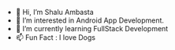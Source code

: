 - 👋 Hi, I’m Shalu Ambasta
- 👀 I’m interested in Android App Development.
- 🌱 I’m currently learning FullStack Development
- 📫 Fun Fact : I love Dogs

<!---
ambasta-shalu/ambasta-shalu is a ✨ special ✨ repository because its `README.md` (this file) appears on your GitHub profile.
You can click the Preview link to take a look at your changes.
--->
